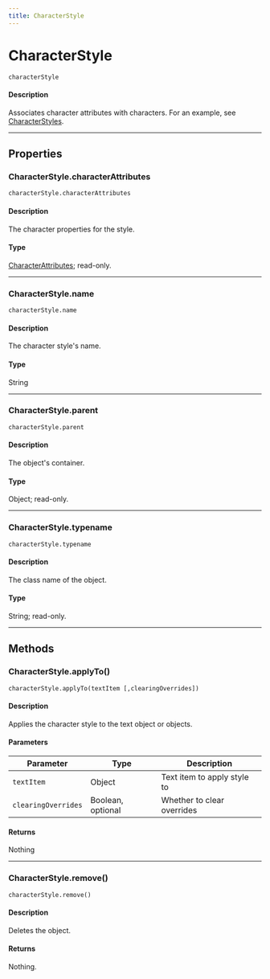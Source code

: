 ```yaml
---
title: CharacterStyle
---
```

# CharacterStyle

`characterStyle`

#### Description

Associates character attributes with characters. For an example, see [CharacterStyles](.././CharacterStyles).

---

## Properties

### CharacterStyle.characterAttributes

`characterStyle.characterAttributes`

#### Description

The character properties for the style.

#### Type

[CharacterAttributes](.././CharacterAttributes); read-only.

---

### CharacterStyle.name

`characterStyle.name`

#### Description

The character style's name.

#### Type

String

---

### CharacterStyle.parent

`characterStyle.parent`

#### Description

The object's container.

#### Type

Object; read-only.

---

### CharacterStyle.typename

`characterStyle.typename`

#### Description

The class name of the object.

#### Type

String; read-only.

---

## Methods

### CharacterStyle.applyTo()

`characterStyle.applyTo(textItem [,clearingOverrides])`

#### Description

Applies the character style to the text object or objects.

#### Parameters

|      Parameter      |       Type        |         Description         |
| ------------------- | ----------------- | --------------------------- |
| `textItem`          | Object            | Text item to apply style to |
| `clearingOverrides` | Boolean, optional | Whether to clear overrides  |

#### Returns

Nothing

---

### CharacterStyle.remove()

`characterStyle.remove()`

#### Description

Deletes the object.

#### Returns

Nothing.
